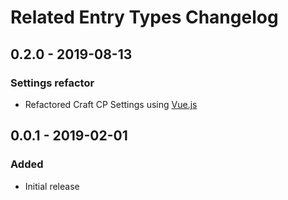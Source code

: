 # Related Entry Types Changelog

## 0.2.0 - 2019-08-13
### Settings refactor
 - Refactored Craft CP Settings using [Vue.js](https://vuejs.org)

## 0.0.1 - 2019-02-01
### Added
- Initial release
